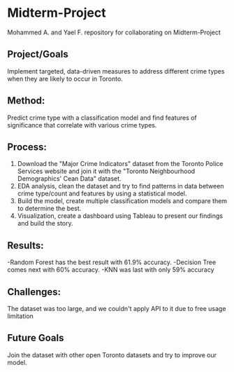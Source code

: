 # Midterm-Project
Mohammed A. and Yael F. repository for collaborating on Midterm-Project

## Project/Goals
Implement targeted, data-driven measures to address different crime types when they are likely to occur in Toronto.

## Method:
Predict crime type with a classification model and find features of significance that correlate with various crime types.

## Process:
1. Download the "Major Crime Indicators" dataset from the Toronto Police Services website and join it with the "Toronto Neighbourhood Demographics' Cean Data" dataset.
2. EDA analysis, clean the dataset and try to find patterns in data between crime type/count and features by using a statistical model.
3. Build the model, create multiple classification models and compare them to determine the best.
4. Visualization, create a dashboard using Tableau to present our findings and build the story.

## Results:
-Random Forest has the best result with 61.9% accuracy.
-Decision Tree comes next with 60% accuracy.
-KNN was last with only 59% accuracy

## Challenges:
The dataset was too large, and we couldn't apply API to it due to free usage limitation

## Future Goals
Join the dataset with other open Toronto datasets and try to improve our model.
